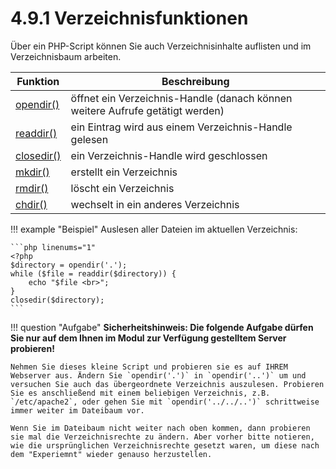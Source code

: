 # 4.9.1 Verzeichnisfunktionen

Über ein PHP-Script können Sie auch Verzeichnisinhalte auflisten und im Verzeichnisbaum arbeiten.


| Funktion | Beschreibung |
|----------|---------------|
| [opendir()](http://php.net/manual/de/function.opendir.php) | öffnet ein Verzeichnis-Handle (danach können weitere Aufrufe getätigt werden) |
| [readdir()](http://php.net/manual/de/function.readdir.php) | ein Eintrag wird aus einem Verzeichnis-Handle gelesen |
| [closedir()](http://php.net/manual/de/function.closedir.php) | ein Verzeichnis-Handle wird geschlossen |
| [mkdir()](http://php.net/manual/de/function.mkdir.php) | erstellt ein Verzeichnis |
| [rmdir()](http://php.net/manual/de/function.rmdir.php) | löscht ein Verzeichnis |
| [chdir()](http://php.net/manual/de/function.chdir.php) | wechselt in ein anderes Verzeichnis |

!!! example "Beispiel"
    Auslesen aller Dateien im aktuellen Verzeichnis:
    
    ```php linenums="1"
    <?php
    $directory = opendir('.');
    while ($file = readdir($directory)) {
        echo "$file <br>";
    }
    closedir($directory);
    ```

!!! question "Aufgabe"
    **Sicherheitshinweis: Die folgende Aufgabe dürfen Sie nur auf dem Ihnen im Modul zur Verfügung gestelltem Server probieren!**
    
    Nehmen Sie dieses kleine Script und probieren sie es auf IHREM Webserver aus. Ändern Sie `opendir('.')` in `opendir('..')` um und versuchen Sie auch das übergeordnete Verzeichnis auszulesen. Probieren Sie es anschließend mit einem beliebigen Verzeichnis, z.B. `/etc/apache2`, oder gehen Sie mit `opendir('../../..')` schrittweise immer weiter im Dateibaum vor. 
    
    Wenn Sie im Dateibaum nicht weiter nach oben kommen, dann probieren sie mal die Verzeichnisrechte zu ändern. Aber vorher bitte notieren, wie die ursprünglichen Verzeichnisrechte gesetzt waren, um diese nach dem "Experiemnt" wieder genauso herzustellen.
    
